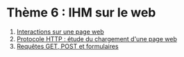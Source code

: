 # Thème 6 : IHM sur le web

1. [Interactions sur une page web](../Chapitre_1:_Interactions_page_web/cours/)
2. [Protocole HTTP : étude du chargement d'une page web](../Chapitre_2:_Protocole_HTTP/cours/)
3. [Requêtes GET, POST et formulaires](../Chapitre_3:_Get_Post_Formulaires/cours/)
